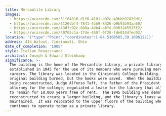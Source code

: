 ```yaml
---
title: Mercantile Library
images:
  - https://ucarecdn.com/51f64816-d1f0-4101-a02e-49bbb92829df/
  - https://ucarecdn.com/5126dbf4-7841-4bb9-8426-b9b93b93aa60/
  - https://ucarecdn.com/43dfc92c-808a-4db4-a6fd-0303245525f2/
  - https://ucarecdn.com/40705c1a-17de-460f-9f26-fde014dfed92/
location: '{"type":"Point","coordinates":[-84.5108585,39.1006122]}'
address: 414 Walnut, Cincinnati, Ohio
date_of_completion: "1905"
style: Italian Renaissance
architect: Joseph & Edward Steinkamp
significance: >-
  The building is the home of the Mercantile Library, a private library
  established in 1845 for the use of its members who were pursuing mercantile
  careers. The library was located in the Cincinnati College building.  The
  original building burned, but the books were saved.  When the building was
  being reconstructed, Judge Alfonso Taft, the father of the President and
  attorney for the college, negotiated a lease for the library that allowed it
  to remain for 10,000 years free of rent.  The 1845 building was demolished and
  reconstructed to create a larger building, and the library's lease was
  maintained.  It was relocated to the upper floors of the building where it
  continues to operate today as a private library.
---
```

